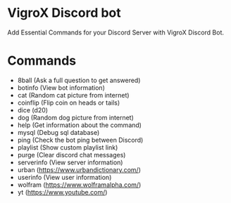 # VigroX Discord bot
Add Essential Commands for your Discord Server with VigroX Discord Bot.

# Commands
- 8ball (Ask a full question to get answered)
- botinfo (View bot information)
- cat (Random cat picture from internet)
- coinflip (Flip coin on heads or tails)
- dice (d20)
- dog (Random dog picture from internet)
- help (Get information about the command)
- mysql (Debug sql database)
- ping (Check the bot ping between Discord)
- playlist (Show custom playlist link)
- purge (Clear discord chat messages)
- serverinfo (View server information)
- urban (https://www.urbandictionary.com/)
- userinfo (View user information)
- wolfram (https://www.wolframalpha.com/)
- yt (https://www.youtube.com/)